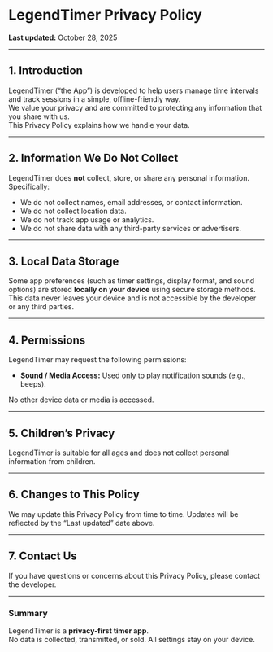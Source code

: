 # LegendTimer Privacy Policy

**Last updated:** October 28, 2025  

---

## 1. Introduction  
LegendTimer (“the App”) is developed to help users manage time intervals and track sessions in a simple, offline-friendly way.  
We value your privacy and are committed to protecting any information that you share with us.  
This Privacy Policy explains how we handle your data.

---

## 2. Information We Do Not Collect  
LegendTimer does **not** collect, store, or share any personal information. Specifically:

- We do not collect names, email addresses, or contact information.  
- We do not collect location data.  
- We do not track app usage or analytics.  
- We do not share data with any third-party services or advertisers.

---

## 3. Local Data Storage  
Some app preferences (such as timer settings, display format, and sound options) are stored **locally on your device** using secure storage methods.  
This data never leaves your device and is not accessible by the developer or any third parties.

---

## 4. Permissions  
LegendTimer may request the following permissions:

- **Sound / Media Access:** Used only to play notification sounds (e.g., beeps).  

No other device data or media is accessed.

---

## 5. Children’s Privacy  
LegendTimer is suitable for all ages and does not collect personal information from children.

---

## 6. Changes to This Policy  
We may update this Privacy Policy from time to time. Updates will be reflected by the “Last updated” date above.

---

## 7. Contact Us  
If you have questions or concerns about this Privacy Policy, please contact the developer.

---

### Summary  
LegendTimer is a **privacy-first timer app**.  
No data is collected, transmitted, or sold. All settings stay on your device.
